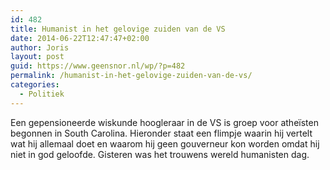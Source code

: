 ```yaml
---
id: 482
title: Humanist in het gelovige zuiden van de VS
date: 2014-06-22T12:47:47+02:00
author: Joris
layout: post
guid: https://www.geensnor.nl/wp/?p=482
permalink: /humanist-in-het-gelovige-zuiden-van-de-vs/
categories:
  - Politiek
---
```

Een gepensioneerde wiskunde hoogleraar in de VS is groep voor atheïsten begonnen in South Carolina. Hieronder staat een flimpje waarin hij vertelt wat hij allemaal doet en waarom hij geen gouverneur kon worden omdat hij niet in god geloofde. Gisteren was het trouwens wereld humanisten dag.